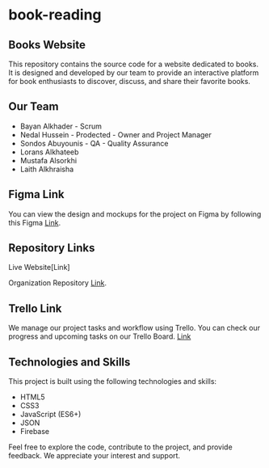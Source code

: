 # book-reading

## Books Website
This repository contains the source code for a website dedicated to books. It is designed and developed by our team to provide an interactive platform for book enthusiasts to discover, discuss, and share their favorite books.

## Our Team
* Bayan Alkhader - Scrum 
* Nedal Hussein - Prodected - Owner and Project Manager
* Sondos Abuyounis - QA - Quality Assurance
* Lorans Alkhateeb
* Mustafa Alsorkhi
* Laith Alkhraisha

## Figma Link
You can view the design and mockups for the project on Figma by following this Figma [Link](https://www.figma.com/file/wtU6ZpBuHgqdXqydVIts8c/Book-Reading-Project?type=design&node-id=0-1&mode=design&t=m3dUd4v5hJUyKPHd-0).

## Repository Links
Live Website[Link]


Organization Repository [Link](https://github.com/book-reading-project).
## Trello Link
We manage our project tasks and workflow using Trello. You can check our progress and upcoming tasks on our Trello Board.
[Link](https://trello.com/b/mQn7PzaD/oca-book-reading-project)

## Technologies and Skills
This project is built using the following technologies and skills:

* HTML5
* CSS3
* JavaScript (ES6+)
* JSON
* Firebase


Feel free to explore the code, contribute to the project, and provide feedback. We appreciate your interest and support.
